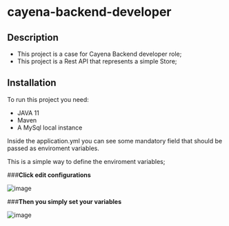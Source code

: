 # cayena-backend-developer

## Description

- This project is a case for Cayena Backend developer role;
- This project is a Rest API that represents a simple Store;

## Installation

To run this project you need:
- JAVA 11
- Maven
- A MySql local instance

Inside the application.yml you can see some mandatory field that should be passed as enviroment variables.

This is a simple way to define the enviroment variables;

###**Click edit configurations**

![image](https://github.com/Bruno-Falcao/cayena-backend-developer/assets/80421885/ab2a0129-08b3-4df8-9dbf-a5610142c525)

###**Then you simply set your variables**

![image](https://github.com/Bruno-Falcao/cayena-backend-developer/assets/80421885/263fdedf-a8bc-4b0e-b4bc-ef692b7cdfee)

